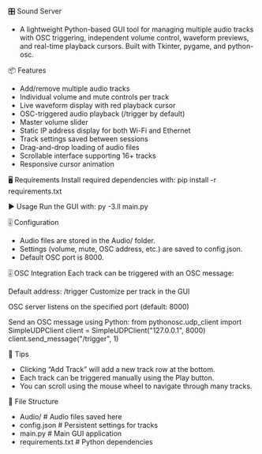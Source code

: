 🎛️ Sound Server

- A lightweight Python-based GUI tool for managing multiple audio tracks with OSC triggering, independent volume control, waveform previews, and real-time playback cursors. Built with Tkinter, pygame, and python-osc.

📦 Features

- Add/remove multiple audio tracks
- Individual volume and mute controls per track
- Live waveform display with red playback cursor
- OSC-triggered audio playback (/trigger by default)
- Master volume slider
- Static IP address display for both Wi-Fi and Ethernet
- Track settings saved between sessions
- Drag-and-drop loading of audio files
- Scrollable interface supporting 16+ tracks
- Responsive cursor animation

🖥️ Requirements
Install required dependencies with:
pip install -r requirements.txt

▶️ Usage
Run the GUI with:
py -3.ll main.py

🎚️ Configuration

- Audio files are stored in the Audio/ folder.
- Settings (volume, mute, OSC address, etc.) are saved to config.json.
- Default OSC port is 8000.

🎚️ OSC Integration
Each track can be triggered with an OSC message:

Default address: /trigger
Customize per track in the GUI

OSC server listens on the specified port (default: 8000)

Send an OSC message using Python:
from pythonosc.udp_client import SimpleUDPClient
client = SimpleUDPClient("127.0.0.1", 8000)
client.send_message("/trigger", 1)

🧪 Tips

- Clicking “Add Track” will add a new track row at the bottom.
- Each track can be triggered manually using the Play button.
- You can scroll using the mouse wheel to navigate through many tracks.

📁 File Structure

- Audio/ # Audio files saved here
- config.json # Persistent settings for tracks
- main.py # Main GUI application
- requirements.txt # Python dependencies
